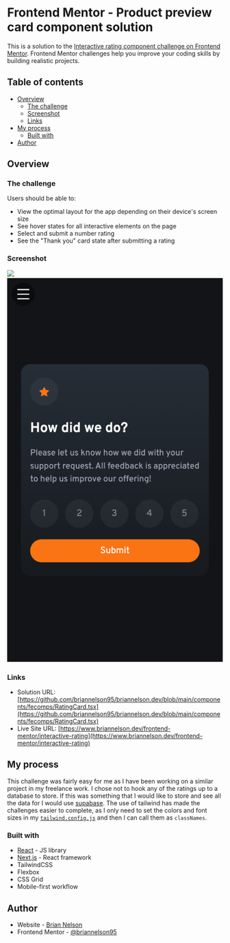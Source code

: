 # Frontend Mentor - Product preview card component solution

This is a solution to the [Interactive rating component challenge on Frontend Mentor](https://www.frontendmentor.io/challenges/interactive-rating-component-koxpeBUmI). Frontend Mentor challenges help you improve your coding skills by building realistic projects. 

## Table of contents

- [Overview](#overview)
  - [The challenge](#the-challenge)
  - [Screenshot](#screenshot)
  - [Links](#links)
- [My process](#my-process)
  - [Built with](#built-with)
- [Author](#author)


## Overview

### The challenge

Users should be able to:

- View the optimal layout for the app depending on their device's screen size
- See hover states for all interactive elements on the page
- Select and submit a number rating
- See the "Thank you" card state after submitting a rating

### Screenshot

![](/public/images/interactive-rating.png)
![](/public/images/interactive-rating-mobile.png)

### Links

- Solution URL: [https://github.com/briannelson95/briannelson.dev/blob/main/components/fecomps/RatingCard.tsx](https://github.com/briannelson95/briannelson.dev/blob/main/components/fecomps/RatingCard.tsx)
- Live Site URL: [https://www.briannelson.dev/frontend-mentor/interactive-rating](https://www.briannelson.dev/frontend-mentor/interactive-rating)

## My process

This challenge was fairly easy for me as I have been working on a similar project in my freelance work. I chose not to hook any of the ratings up to a database to store. If this was something that I would like to store and see all the data for I would use [supabase](https://supabase.com). The use of tailwind has made the challenges easier to complete, as I only need to set the colors and font sizes in my [`tailwind.config.js`](https://github.com/briannelson95/briannelson.dev/blob/main/tailwind.config.js) and then I can call them as `classNames`.

### Built with

- [React](https://reactjs.org/) - JS library
- [Next.js](https://nextjs.org/) - React framework
- TailwindCSS
- Flexbox
- CSS Grid
- Mobile-first workflow


## Author

- Website - [Brian Nelson](https://www.briannelson.dev)
- Frontend Mentor - [@briannelson95](https://www.frontendmentor.io/profile/briannelson95)

